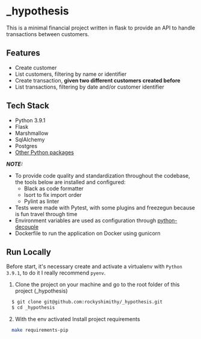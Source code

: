 # \_hypothesis

This is a minimal financial project written in flask to provide an API to handle transactions between customers.

## Features

- Create customer
- List customers, filtering by name or identifier
- Create transaction, **given two different customers created before**
- List transactions, filtering by date and/or customer identifier

## Tech Stack

- Python 3.9.1
- Flask
- Marshmallow
- SqlAlchemy
- Postgres
- [Other Python packages](requirements/requirements.in)

**_NOTE:_**

- To provide code quality and standardization throughout the codebase, the tools below are installed and configured:
  - Black as code formatter
  - Isort to fix import order
  - Pylint as linter
- Tests were made with Pytest, with some plugins and freezegun because is fun travel through time
- Environment variables are used as configuration through [python-decouple](https://github.com/henriquebastos/python-decouple)
- Dockerfile to run the application on Docker using gunicorn

## Run Locally

Before start, it's necessary create and activate a virtualenv with `Python 3.9.1`, to do it I really recommend `pyenv`.

1.  Clone the project on your machine and go to the root folder of this project (_hypothesis)
```bash
  $ git clone git@github.com:rockyshimithy/_hypothesis.git
  $ cd _hypothesis
```

2. With the env activated Install project requirements

```bash
  make requirements-pip
```
    